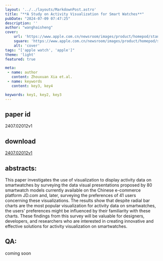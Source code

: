 ```yaml
---
layout: '../../layouts/MarkdownPost.astro'
title: "**A Study on Activity Visualization for Smart Watches**"
pubDate: "2024-07-09 07:47:25"
description: ''
author: "wanghaisheng"
cover:
    url: 'https://www.apple.com.cn/newsroom/images/product/homepod/standard/Apple-HomePod-hero-230118_big.jpg.large_2x.jpg'
    square: 'https://www.apple.com.cn/newsroom/images/product/homepod/standard/Apple-HomePod-hero-230118_big.jpg.large_2x.jpg'
    alt: 'cover'
tags: "['apple watch', 'apple']"
theme: 'light'
featured: true

meta:
 - name: author
   content: Zhouxuan Xia et.al.
 - name: keywords
   content: key3, key4

keywords: key1, key2, key3
---
```


## paper id
2407.02012v1
## download
[2407.02012v1](http://arxiv.org/abs/2407.02012v1)
## abstracts:
This paper investigates the use of visualization to display activity data on smartwatches by surveying the data visual presentations proposed by 80 smartwatch models currently available on the Chinese e-commerce platform JD.com and, later, surveying the preferences of 41 users concerning these visualizations. The results show that despite radial bar charts are the most popular visualization for activity data on smartwatches, the users' preferences might be influenced by their familiarity with these charts. These findings from this survey will be valuable for designers, developers, and researchers who are interested in creating innovative and effective solutions for activity visualization on smartwatches.
## QA:
coming soon
